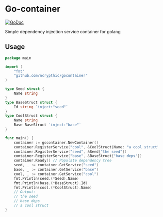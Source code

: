 # Go-container

[![GoDoc](https://godoc.org/github.com/ncrypthic/gocontainer?status.svg)](https://godoc.org/github.com/ncrypthic/gocontainer)

Simple dependency injection service container for golang

## Usage

```go
package main

import (
	"fmt"
	"github.com/ncrypthic/gocontainer"
)

type Seed struct {
	Name string
}
type BaseStruct struct {
	Id string `inject:"seed"`
}
type CoolStruct struct {
	Name string
	Base BaseStruct `inject:"base"`
}

func main() {
	container := gocontainer.NewContainer()
	container.RegisterService("cool", &CoolStruct{Name: "a cool struct"})
	container.RegisterService("seed", &Seed{"the seed"})
	container.RegisterService("base", &BaseStruct{"base deps"})
	container.Ready() // Populate dependency tree
	seed, _ := container.GetService("seed")
	base, _ := container.GetService("base")
	cool, _ := container.GetService("cool")
	fmt.Println(seed.(*Seed).Name)
	fmt.Println(base.(*BaseStruct).Id)
	fmt.Println(cool.(*CoolStruct).Name)
	// Output:
	// the seed
	// base deps
	// a cool struct
}
```
